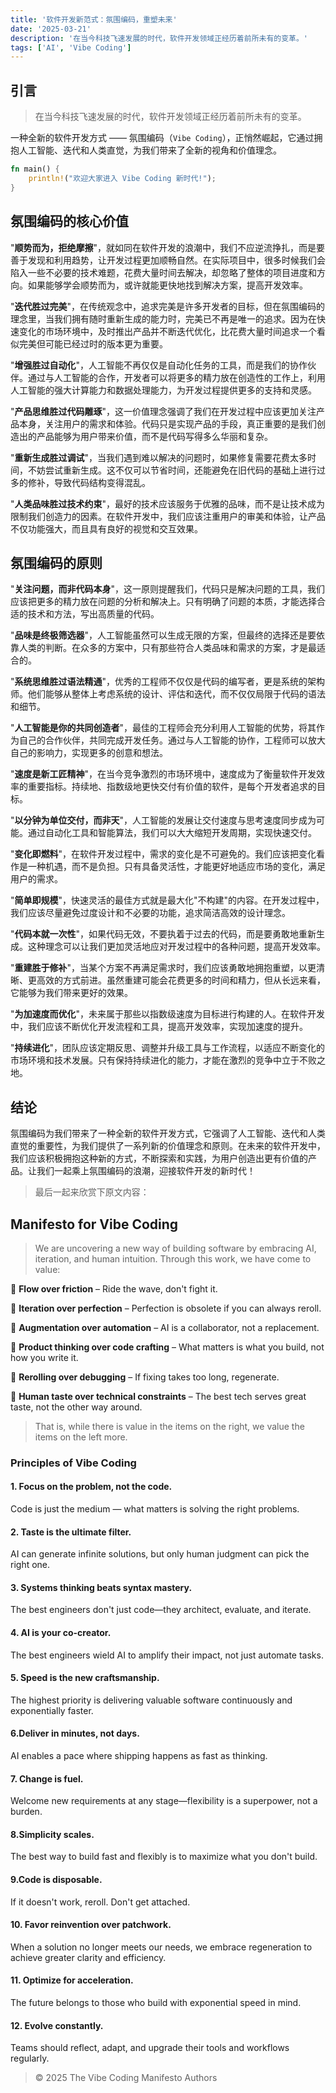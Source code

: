 ```yaml
---
title: '软件开发新范式：氛围编码，重塑未来'
date: '2025-03-21'
description: '在当今科技飞速发展的时代，软件开发领域正经历着前所未有的变革。'
tags: ['AI', 'Vibe Coding']
---
```


## 引言

> 在当今科技飞速发展的时代，软件开发领域正经历着前所未有的变革。

一种全新的软件开发方式 —— 氛围编码（`Vibe Coding`），正悄然崛起，它通过拥抱人工智能、迭代和人类直觉，为我们带来了全新的视角和价值理念。

```rust showLineNumbers
fn main() {
    println!("欢迎大家进入 Vibe Coding 新时代!");
}
```

## 氛围编码的核心价值

"**顺势而为，拒绝摩擦**"，就如同在软件开发的浪潮中，我们不应逆流挣扎，而是要善于发现和利用趋势，让开发过程更加顺畅自然。在实际项目中，很多时候我们会陷入一些不必要的技术难题，花费大量时间去解决，却忽略了整体的项目进度和方向。如果能够学会顺势而为，或许就能更快地找到解决方案，提高开发效率。

"**迭代胜过完美**"，在传统观念中，追求完美是许多开发者的目标，但在氛围编码的理念里，当我们拥有随时重新生成的能力时，完美已不再是唯一的追求。因为在快速变化的市场环境中，及时推出产品并不断迭代优化，比花费大量时间追求一个看似完美但可能已经过时的版本更为重要。

"**增强胜过自动化**"，人工智能不再仅仅是自动化任务的工具，而是我们的协作伙伴。通过与人工智能的合作，开发者可以将更多的精力放在创造性的工作上，利用人工智能的强大计算能力和数据处理能力，为开发过程提供更多的支持和灵感。

"**产品思维胜过代码雕琢**"，这一价值理念强调了我们在开发过程中应该更加关注产品本身，关注用户的需求和体验。代码只是实现产品的手段，真正重要的是我们创造出的产品能够为用户带来价值，而不是代码写得多么华丽和复杂。

"**重新生成胜过调试**"，当我们遇到难以解决的问题时，如果修复需要花费太多时间，不妨尝试重新生成。这不仅可以节省时间，还能避免在旧代码的基础上进行过多的修补，导致代码结构变得混乱。

"**人类品味胜过技术约束**"，最好的技术应该服务于优雅的品味，而不是让技术成为限制我们创造力的因素。在软件开发中，我们应该注重用户的审美和体验，让产品不仅功能强大，而且具有良好的视觉和交互效果。

## 氛围编码的原则

"**关注问题，而非代码本身**"，这一原则提醒我们，代码只是解决问题的工具，我们应该把更多的精力放在问题的分析和解决上。只有明确了问题的本质，才能选择合适的技术和方法，写出高质量的代码。

"**品味是终极筛选器**"，人工智能虽然可以生成无限的方案，但最终的选择还是要依靠人类的判断。在众多的方案中，只有那些符合人类品味和需求的方案，才是最适合的。

"**系统思维胜过语法精通**"，优秀的工程师不仅仅是代码的编写者，更是系统的架构师。他们能够从整体上考虑系统的设计、评估和迭代，而不仅仅局限于代码的语法和细节。

"**人工智能是你的共同创造者**"，最佳的工程师会充分利用人工智能的优势，将其作为自己的合作伙伴，共同完成开发任务。通过与人工智能的协作，工程师可以放大自己的影响力，实现更多的创意和想法。

"**速度是新工匠精神**"，在当今竞争激烈的市场环境中，速度成为了衡量软件开发效率的重要指标。持续地、指数级地更快交付有价值的软件，是每个开发者追求的目标。

"**以分钟为单位交付，而非天**"，人工智能的发展让交付速度与思考速度同步成为可能。通过自动化工具和智能算法，我们可以大大缩短开发周期，实现快速交付。

"**变化即燃料**"，在软件开发过程中，需求的变化是不可避免的。我们应该把变化看作是一种机遇，而不是负担。只有具备灵活性，才能更好地适应市场的变化，满足用户的需求。

"**简单即规模**"，快速灵活的最佳方式就是最大化"不构建"的内容。在开发过程中，我们应该尽量避免过度设计和不必要的功能，追求简洁高效的设计理念。

"**代码本就一次性**"，如果代码无效，不要执着于过去的代码，而是要勇敢地重新生成。这种理念可以让我们更加灵活地应对开发过程中的各种问题，提高开发效率。

"**重建胜于修补**"，当某个方案不再满足需求时，我们应该勇敢地拥抱重塑，以更清晰、更高效的方式前进。虽然重建可能会花费更多的时间和精力，但从长远来看，它能够为我们带来更好的效果。

"**为加速度而优化**"，未来属于那些以指数级速度为目标进行构建的人。在软件开发中，我们应该不断优化开发流程和工具，提高开发效率，实现加速度的提升。

"**持续进化**"，团队应该定期反思、调整并升级工具与工作流程，以适应不断变化的市场环境和技术发展。只有保持持续进化的能力，才能在激烈的竞争中立于不败之地。

## 结论

氛围编码为我们带来了一种全新的软件开发方式，它强调了人工智能、迭代和人类直觉的重要性，为我们提供了一系列新的价值理念和原则。在未来的软件开发中，我们应该积极拥抱这种新的方式，不断探索和实践，为用户创造出更有价值的产品。让我们一起乘上氛围编码的浪潮，迎接软件开发的新时代！ 

> 最后一起来欣赏下原文内容：

## Manifesto for Vibe Coding

> We are uncovering a new way of building software by embracing AI, iteration, and human intuition. Through this work, we have come to value:

💜 **Flow over friction** – Ride the wave, don't fight it.

💜 **Iteration over perfection** – Perfection is obsolete if you can always reroll.

💜 **Augmentation over automation** – AI is a collaborator, not a replacement.

💜 **Product thinking over code crafting** – What matters is what you build, not how you write it.

💜 **Rerolling over debugging** – If fixing takes too long, regenerate.

💜 **Human taste over technical constraints** – The best tech serves great taste, not the other way around.

> That is, while there is value in the items on the right, we value the items on the left more.

### Principles of Vibe Coding

#### 1. Focus on the problem, not the code.
Code is just the medium — what matters is solving the right problems.

#### 2. Taste is the ultimate filter.
AI can generate infinite solutions, but only human judgment can pick the right one.

#### 3. Systems thinking beats syntax mastery.
The best engineers don't just code—they architect, evaluate, and iterate.

#### 4. AI is your co-creator.
The best engineers wield AI to amplify their impact, not just automate tasks.

#### 5. Speed is the new craftsmanship. 
The highest priority is delivering valuable software continuously and exponentially faster.

#### 6.Deliver in minutes, not days. 
AI enables a pace where shipping happens as fast as thinking.

#### 7. Change is fuel. 
Welcome new requirements at any stage—flexibility is a superpower, not a burden.

#### 8.Simplicity scales. 
The best way to build fast and flexibly is to maximize what you don't build.

#### 9.Code is disposable. 
If it doesn't work, reroll. Don't get attached.

#### 10. Favor reinvention over patchwork.
When a solution no longer meets our needs, we embrace regeneration to achieve greater clarity and efficiency.

#### 11. Optimize for acceleration. 
The future belongs to those who build with exponential speed in mind.

#### 12. Evolve constantly. 
Teams should reflect, adapt, and upgrade their tools and workflows regularly.

> © 2025 The Vibe Coding Manifesto Authors
